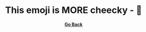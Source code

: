 <h1 align="center" style="border-bottom: none">
    This emoji is MORE cheecky - 😬
</h1>
<h4 align="center" style="border-bottom: none">
    <a href="https://github.com/dopevog">Go Back</a>
</h4>
